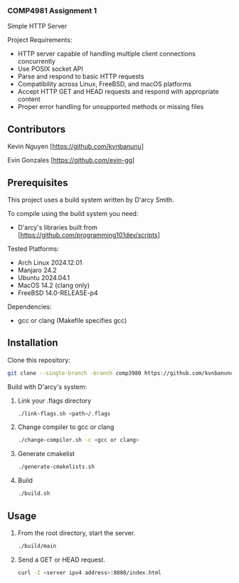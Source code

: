 ### COMP4981 Assignment 1
Simple HTTP Server

Project Requirements:
- HTTP server capable of handling multiple client connections concurrently
- Use POSIX socket API
- Parse and respond to basic HTTP requests
- Compatibility across Linux, FreeBSD, and macOS platforms
- Accept HTTP GET and HEAD requests and respond with appropriate content
- Proper error handling for unsupported methods or missing files

## Contributors

Kevin Nguyen [https://github.com/kvnbanunu]

Evin Gonzales [https://github.com/evin-gg]

## Prerequisites

This project uses a build system written by D'arcy Smith.

To compile using the build system you need:
- D'arcy's libraries built from [https://github.com/programming101dev/scripts]

Tested Platforms:
- Arch Linux 2024.12.01
- Manjaro 24.2
- Ubuntu 2024.04.1
- MacOS 14.2 (clang only)
- FreeBSD 14.0-RELEASE-p4

Dependencies:
- gcc or clang (Makefile specifies gcc)

## Installation

Clone this repository:
```sh
git clone --single-branch -branch comp3980 https://github.com/kvnbanunu/networkroyale
```

Build with D'arcy's system:
1. Link your .flags directory
   ```sh
   ./link-flags.sh <path>/.flags
   ```
2. Change compiler to gcc or clang
   ```sh
   ./change-compiler.sh -c <gcc or clang>
   ```
3. Generate cmakelist
   ```sh
   ./generate-cmakelists.sh
   ```
4. Build
   ```sh
   ./build.sh
   ```

## Usage
1. From the root directory, start the server.
   ```sh
   ./build/main
   ```
2. Send a GET or HEAD request.
   ```sh
   curl -I <server ipv4 address>:8080/index.html
   ```

